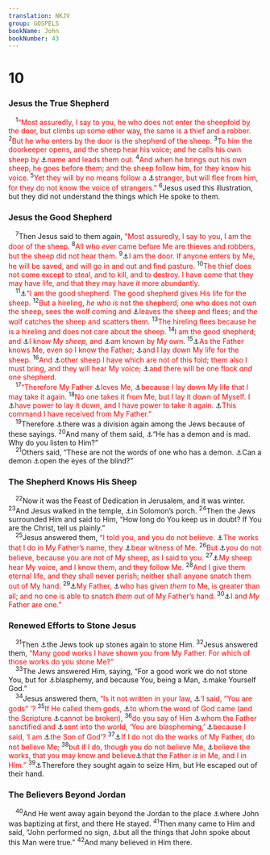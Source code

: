 ```yaml
---
translation: NKJV
group: GOSPELS
bookName: John 
bookNumber: 43
---
```


<div class="title"><h1>10</h1><h3>Jesus the True Shepherd</h3></div>
<span class="verse gi_10_1"> <sup>1</sup><font color="red">“Most assuredly, I say to you, he who does not enter the sheepfold by the door, but climbs up some other way, the same is a thief and a robber.</font></span>
<span class="verse gi_10_2"><sup>2</sup><font color="red">But he who enters by the door is the shepherd of the sheep.</font></span>
<span class="verse gi_10_3"><sup>3</sup><font color="red">To him the doorkeeper opens, and the sheep hear his voice; and he calls his own sheep by </font><a data-toggle="tooltip" data-placement="bottom" title="John 20:16">⚓</a><font color="red">name and leads them out.</font></span>
<span class="verse gi_10_4"><sup>4</sup><font color="red">And when he brings out his own sheep, he goes before them; and the sheep follow him, for they know his voice.</font></span>
<span class="verse gi_10_5"><sup>5</sup><font color="red">Yet they will by no means follow a </font><a data-toggle="tooltip" data-placement="bottom" title="(2 Cor. 11:13–15)">⚓</a><font color="red">stranger, but will flee from him, for they do not know the voice of strangers.”</font></span>
<span class="verse gi_10_6"><sup>6</sup>Jesus used this illustration, but they did not understand the things which He spoke to them.<br/></span>
<div class="title"><h3>Jesus the Good Shepherd</h3></div>
<span class="verse gi_10_7"> <sup>7</sup>Then Jesus said to them again, <font color="red">“Most assuredly, I say to you, I am the door of the sheep.</font></span>
<span class="verse gi_10_8"><sup>8</sup><font color="red">All who <i>ever</i> came before Me are thieves and robbers, but the sheep did not hear them.</font></span>
<span class="verse gi_10_9"><sup>9</sup><a data-toggle="tooltip" data-placement="bottom" title="(John 14:6; Eph. 2:18)">⚓</a><font color="red">I am the door. If anyone enters by Me, he will be saved, and will go in and out and find pasture.</font></span>
<span class="verse gi_10_10"><sup>10</sup><font color="red">The thief does not come except to steal, and to kill, and to destroy. I have come that they may have life, and that they may have <i>it</i> more abundantly.</font><br/></span>
<span class="verse gi_10_11"> <sup>11</sup><a data-toggle="tooltip" data-placement="bottom" title="Gen. 49:24; Is. 40:11; Ezek. 34:23; (Heb. 13:20); 1 Pet. 2:25; 5:4; Rev. 7:17">⚓</a><font color="red">“I am the good shepherd. The good shepherd gives His life for the sheep.</font></span>
<span class="verse gi_10_12"><sup>12</sup><font color="red">But a hireling, <i>he who is</i> not the shepherd, one who does not own the sheep, sees the wolf coming and </font><a data-toggle="tooltip" data-placement="bottom" title="Zech. 11:16, 17">⚓</a><font color="red">leaves the sheep and flees; and the wolf catches the sheep and scatters them.</font></span>
<span class="verse gi_10_13"><sup>13</sup><font color="red">The hireling flees because he is a hireling and does not care about the sheep.</font></span>
<span class="verse gi_10_14"><sup>14</sup><font color="red">I am the good shepherd; and </font><a data-toggle="tooltip" data-placement="bottom" title="Is. 40:11; Nah. 1:7; Zech. 13:7; John 6:64; 2 Tim. 2:19">⚓</a><font color="red">I know My <i>sheep,</i> and </font><a data-toggle="tooltip" data-placement="bottom" title="2 Tim. 1:12">⚓</a><font color="red">am known by My own.</font></span>
<span class="verse gi_10_15"><sup>15</sup><a data-toggle="tooltip" data-placement="bottom" title="Matt. 11:27">⚓</a><font color="red">As the Father knows Me, even so I know the Father; </font><a data-toggle="tooltip" data-placement="bottom" title="Matt. 27:50; Mark 15:37; Luke 23:46; (John 15:13; 19:30); 1 John 3:16">⚓</a><font color="red">and I lay down My life for the sheep.</font></span>
<span class="verse gi_10_16"><sup>16</sup><font color="red">And </font><a data-toggle="tooltip" data-placement="bottom" title="Is. 42:6; 56:8; Acts 10:45; 11:18; 13:46">⚓</a><font color="red">other sheep I have which are not of this fold; them also I must bring, and they will hear My voice; </font><a data-toggle="tooltip" data-placement="bottom" title="Ezek. 37:22; John 11:52; 17:20; Eph. 2:13–18; 1 Pet. 2:25">⚓</a><font color="red">and there will be one flock <i>and</i> one shepherd.</font><br/></span>
<span class="verse gi_10_17"> <sup>17</sup><font color="red">“Therefore My Father </font><a data-toggle="tooltip" data-placement="bottom" title="John 5:20">⚓</a><font color="red">loves Me, </font><a data-toggle="tooltip" data-placement="bottom" title="(Is. 53:7, 8, 12; Heb. 2:9)">⚓</a><font color="red">because I lay down My life that I may take it again.</font></span>
<span class="verse gi_10_18"><sup>18</sup><font color="red">No one takes it from Me, but I lay it down of Myself. I </font><a data-toggle="tooltip" data-placement="bottom" title="Matt. 26:53; (John 2:19; 5:26)">⚓</a><font color="red">have power to lay it down, and I have power to take it again. </font><a data-toggle="tooltip" data-placement="bottom" title="(John 6:38; 14:31; 17:4; Acts 2:24, 32)">⚓</a><font color="red">This command I have received from My Father.”</font><br/></span>
<span class="verse gi_10_19"> <sup>19</sup>Therefore <a data-toggle="tooltip" data-placement="bottom" title="John 7:43; 9:16">⚓</a>there was a division again among the Jews because of these sayings. </span>
<span class="verse gi_10_20"><sup>20</sup>And many of them said, <a data-toggle="tooltip" data-placement="bottom" title="John 7:20">⚓</a>“He has a demon and is mad. Why do you listen to Him?”<br/></span>
<span class="verse gi_10_21"> <sup>21</sup>Others said, “These are not the words of one who has a demon. <a data-toggle="tooltip" data-placement="bottom" title="(Ex. 4:11)">⚓</a>Can a demon <a data-toggle="tooltip" data-placement="bottom" title="John 9:6, 7, 32, 33">⚓</a>open the eyes of the blind?”<br/></span>
<div class="title"><h3>The Shepherd Knows His Sheep</h3></div>
<span class="verse gi_10_22"> <sup>22</sup>Now it was the Feast of Dedication in Jerusalem, and it was winter. </span>
<span class="verse gi_10_23"><sup>23</sup>And Jesus walked in the temple, <a data-toggle="tooltip" data-placement="bottom" title="Acts 3:11; 5:12">⚓</a>in Solomon’s porch. </span>
<span class="verse gi_10_24"><sup>24</sup>Then the Jews surrounded Him and said to Him, “How long do You keep us in doubt? If You are the Christ, tell us plainly.”<br/></span>
<span class="verse gi_10_25"> <sup>25</sup>Jesus answered them, <font color="red">“I told you, and you do not believe. </font><a data-toggle="tooltip" data-placement="bottom" title="John 5:36; 10:38">⚓</a><font color="red">The works that I do in My Father’s name, they </font><a data-toggle="tooltip" data-placement="bottom" title="Matt. 11:4; John 2:11; 20:30">⚓</a><font color="red">bear witness of Me.</font></span>
<span class="verse gi_10_26"><sup>26</sup><font color="red">But </font><a data-toggle="tooltip" data-placement="bottom" title="(John 8:47)">⚓</a><font color="red">you do not believe, because you are not of My sheep, as I said to you.</font></span>
<span class="verse gi_10_27"><sup>27</sup><a data-toggle="tooltip" data-placement="bottom" title="John 10:4, 14">⚓</a><font color="red">My sheep hear My voice, and I know them, and they follow Me.</font></span>
<span class="verse gi_10_28"><sup>28</sup><font color="red">And I give them eternal life, and they shall never perish; neither shall anyone snatch them out of My hand.</font></span>
<span class="verse gi_10_29"><sup>29</sup><a data-toggle="tooltip" data-placement="bottom" title="John 14:28">⚓</a><font color="red">My Father, </font><a data-toggle="tooltip" data-placement="bottom" title="(John 17:2, 6, 12, 24)">⚓</a><font color="red">who has given <i>them</i> to Me, is greater than all; and no one is able to snatch <i>them</i> out of My Father’s hand.</font></span>
<span class="verse gi_10_30"><sup>30</sup><a data-toggle="tooltip" data-placement="bottom" title="John 17:11, 21–24">⚓</a><font color="red">I and <i>My</i> Father are one.”</font><br/></span>
<div class="title"><h3>Renewed Efforts to Stone Jesus</h3></div>
<span class="verse gi_10_31"> <sup>31</sup>Then <a data-toggle="tooltip" data-placement="bottom" title="John 8:59">⚓</a>the Jews took up stones again to stone Him. </span>
<span class="verse gi_10_32"><sup>32</sup>Jesus answered them, <font color="red">“Many good works I have shown you from My Father. For which of those works do you stone Me?”</font><br/></span>
<span class="verse gi_10_33"> <sup>33</sup>The Jews answered Him, saying, “For a good work we do not stone You, but for <a data-toggle="tooltip" data-placement="bottom" title="Matt. 9:3">⚓</a>blasphemy, and because You, being a Man, <a data-toggle="tooltip" data-placement="bottom" title="John 5:18">⚓</a>make Yourself God.”<br/></span>
<span class="verse gi_10_34"> <sup>34</sup>Jesus answered them, <font color="red">“Is it not written in your law, </font><a data-toggle="tooltip" data-placement="bottom" title="Ps. 82:6">⚓</a><font color="red">‘I said, “You are gods” ’?</font></span>
<span class="verse gi_10_35"><sup>35</sup><font color="red">If He called them gods, </font><a data-toggle="tooltip" data-placement="bottom" title="Matt. 5:17, 18">⚓</a><font color="red">to whom the word of God came (and the Scripture </font><a data-toggle="tooltip" data-placement="bottom" title="1 Pet. 1:25">⚓</a><font color="red">cannot be broken),</font></span>
<span class="verse gi_10_36"><sup>36</sup><font color="red">do you say of Him </font><a data-toggle="tooltip" data-placement="bottom" title="John 6:27">⚓</a><font color="red">whom the Father sanctified and </font><a data-toggle="tooltip" data-placement="bottom" title="John 3:17">⚓</a><font color="red">sent into the world, ‘You are blaspheming,’ </font><a data-toggle="tooltip" data-placement="bottom" title="John 5:17, 18">⚓</a><font color="red">because I said, ‘I am </font><a data-toggle="tooltip" data-placement="bottom" title="Luke 1:35">⚓</a><font color="red">the Son of God’?</font></span>
<span class="verse gi_10_37"><sup>37</sup><a data-toggle="tooltip" data-placement="bottom" title="John 10:25; 15:24">⚓</a><font color="red">If I do not do the works of My Father, do not believe Me;</font></span>
<span class="verse gi_10_38"><sup>38</sup><font color="red">but if I do, though you do not believe Me, </font><a data-toggle="tooltip" data-placement="bottom" title="John 5:36">⚓</a><font color="red">believe the works, that you may know and believe</font><a data-toggle="tooltip" data-placement="bottom" title="John 14:10, 11">⚓</a><font color="red">that the Father <i>is</i> in Me, and I in Him.”</font></span>
<span class="verse gi_10_39"><sup>39</sup><a data-toggle="tooltip" data-placement="bottom" title="John 7:30, 44">⚓</a>Therefore they sought again to seize Him, but He escaped out of their hand.<br/></span>
<div class="title"><h3>The Believers Beyond Jordan</h3></div>
<span class="verse gi_10_40"> <sup>40</sup>And He went away again beyond the Jordan to the place <a data-toggle="tooltip" data-placement="bottom" title="John 1:28">⚓</a>where John was baptizing at first, and there He stayed. </span>
<span class="verse gi_10_41"><sup>41</sup>Then many came to Him and said, “John performed no sign, <a data-toggle="tooltip" data-placement="bottom" title="(John 1:29, 36; 3:28–36; 5:33)">⚓</a>but all the things that John spoke about this Man were true.” </span>
<span class="verse gi_10_42"><sup>42</sup>And many believed in Him there.<br/></span>
